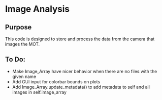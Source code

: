 Image Analysis
==============

Purpose
-------
This code is designed to store and process the data from the camera that
images the MOT.

To Do:
------
  * Make Image_Array have nicer behavior when there are no files with the given name
  * Add GUI input for colorbar bounds on plots
  * Add Image_Array.update_metadata() to add metadata to self and all images in self.image_array

